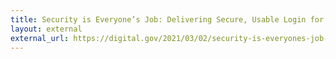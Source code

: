 ```yaml
---
title: Security is Everyone’s Job: Delivering Secure, Usable Login for Government
layout: external
external_url: https://digital.gov/2021/03/02/security-is-everyones-job-delivering-secure-usable-login-for-government/
---
```

